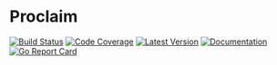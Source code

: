 # Proclaim

[![Build Status](https://github.com/dogmatiq/proclaim/workflows/CI/badge.svg)](https://github.com/dogmatiq/proclaim/actions?workflow=CI)
[![Code Coverage](https://img.shields.io/codecov/c/github/dogmatiq/proclaim/main.svg)](https://codecov.io/github/dogmatiq/proclaim)
[![Latest Version](https://img.shields.io/github/tag/dogmatiq/proclaim.svg?label=semver)](https://semver.org)
[![Documentation](https://img.shields.io/badge/go.dev-reference-007d9c)](https://pkg.go.dev/github.com/dogmatiq/proclaim)
[![Go Report Card](https://goreportcard.com/badge/github.com/dogmatiq/proclaim)](https://goreportcard.com/report/github.com/dogmatiq/proclaim)
